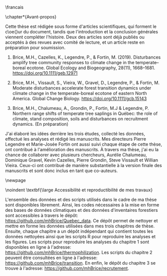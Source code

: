 
\francais

\chapter*{Avant-propos}

Cette thèse est rédigée sous forme d'articles scientifiques, qui forment le
c\oe{}ur du document, tandis que l'introduction et la conclusion générales viennent compléter l'histoire.
Deux des articles sont déjà publiés ou acceptés à des revues avec comité de
lecture, et un article reste en préparation pour soumission.

1. Brice, M.H., Cazelles, K., Legendre, P., & Fortin, M. (2019). Disturbances amplify tree community responses to climate change in the temperate–boreal ecotone. Global Ecology and Biogeography, 28(11), 1668–1681.
<https://doi.org/10.1111/geb.12971>

2. Brice, M.H., Vissault, S., Vieira, W., Gravel, D., Legendre, P., & Fortin, M. Moderate disturbances accelerate forest transition dynamics under climate change in the temperate-boreal ecotone of eastern North America. Global Change Biology.
<https://doi.org/10.1111/gcb.15143>

3. Brice, M.H., Chalumeau, A., Grondin, P., Fortin, M.J & Legendre, P. Northern range shifts of temperate tree saplings in Québec: the role of climate, stand composition, soils and disturbances on recruitment dynamics. (En préparation)


J'ai élaboré les idées derrière les trois études, collecté les données, effectué
les analyses et rédigé les manuscrits. Mes directeurs Pierre Legendre et
Marie-Josée Fortin ont aussi suivi chaque étape de cette thèse, ont contribué à
l'amélioration des manuscrits. À travers ma thèse, j'ai eu la chance de
collaborer avec plusieurs chercheurs, Aurélie Chalumeau, Dominique Gravel, Kevin
Cazelles, Pierre Grondin, Steve Vissault et Willian Vieira. Ceux-ci ont
contribué de manière substantielle à la version finale des manuscrits et sont
donc inclus en tant que co-auteurs.

\newpage

\noindent
\textbf{\large Accessibilité et reproductibilité de mes travaux}

L'ensemble des données et des scripts utilisés dans le cadre de ma thèse sont
disponibles librement. Ainsi, les codes nécessaires à la mise en forme des bases
de données climatiques et des données d'inventaires forestiers sont accessibles
à travers le dépôt: <https://github.com/mhBrice/Quebec_data>. Ce dépôt permet de
nettoyer et mettre en forme les données utilisées dans mes trois chapitres de
thèse. Ensuite, chaque chapitre a un dépôt indépendant qui contient toutes les
données nettoyées ainsi que les scripts R pour reproduire les analyses et les
figures. Les scripts pour reproduire les analyses du chapitre 1 sont disponibles
en ligne à l'adresse: <https://github.com/mhBrice/thermophilization>. Les scripts
du chapitre 2 peuvent être consultées en ligne à l'adresse:
<https://github.com/mhBrice/transition>. En enfin, le dépôt du chapitre 3 se
trouve à l'adresse: <https://github.com/mhBrice/recrutement>.
